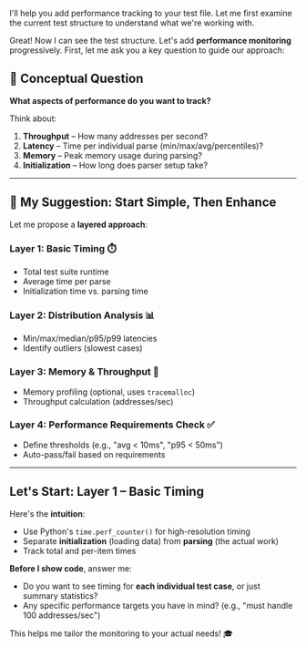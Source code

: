 I'll help you add performance tracking to your test file. Let me first examine the current test structure to understand what we're working with.

Great! Now I can see the test structure. Let's add **performance monitoring** progressively. First, let me ask you a key question to guide our approach:

## 🎯 Conceptual Question

**What aspects of performance do you want to track?**

Think about:
1. **Throughput** – How many addresses per second?
2. **Latency** – Time per individual parse (min/max/avg/percentiles)?
3. **Memory** – Peak memory usage during parsing?
4. **Initialization** – How long does parser setup take?

---

## 🧭 My Suggestion: Start Simple, Then Enhance

Let me propose a **layered approach**:

### **Layer 1: Basic Timing** ⏱️
- Total test suite runtime
- Average time per parse
- Initialization time vs. parsing time

### **Layer 2: Distribution Analysis** 📊
- Min/max/median/p95/p99 latencies
- Identify outliers (slowest cases)

### **Layer 3: Memory & Throughput** 🚀
- Memory profiling (optional, uses `tracemalloc`)
- Throughput calculation (addresses/sec)

### **Layer 4: Performance Requirements Check** ✅
- Define thresholds (e.g., "avg < 10ms", "p95 < 50ms")
- Auto-pass/fail based on requirements

---

## Let's Start: Layer 1 – Basic Timing

Here's the **intuition**:
- Use Python's `time.perf_counter()` for high-resolution timing
- Separate **initialization** (loading data) from **parsing** (the actual work)
- Track total and per-item times

**Before I show code**, answer me:
- Do you want to see timing for **each individual test case**, or just summary statistics?
- Any specific performance targets you have in mind? (e.g., "must handle 100 addresses/sec")

This helps me tailor the monitoring to your actual needs! 🎓